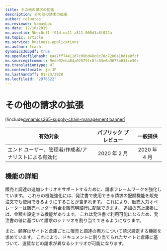 ```yaml
---
title: その他の請求の拡張
description: その他の請求の拡張
author: relnotes
ms.reviewer: kamaybac
ms.date: 12/16/2019
ms.assetid: 5bec0cf1-f91d-ea11-a811-000d3a8f022a
ms.topic: article
ms.service: business-applications
ms.author: lcash
dynamics365pdf: true
ms.openlocfilehash: eae7ff74411d7c06bd48c0c78c7280a1bd1a8fcf
ms.sourcegitcommit: 9ede92eba84a02579fc8fc63e6a9673b034ce30c
ms.translationtype: HT
ms.contentlocale: ja-JP
ms.lasthandoff: 01/23/2020
ms.locfileid: "2976522"
---
```

# <a name="miscellaneous-charges-enhancements"></a>その他の請求の拡張
[!include[dynamics365-supply-chain-management banner](../includes/dynamics365-supply-chain-management.md)]

| 有効対象    |  パブリック プレビュー | 一般提供 | 
| ---------- | :----------: |:----------: |
|エンド ユーザー、管理者/作成者/アナリストによる有効化|2020 年 2 月| 2020 年 4 月|






## <a name="feature-details"></a>機能の詳細
<!--feature detail start -->
販売と調達の追加シナリオをサポートするために、請求フレームワークを強化しています。 これらの機能強化には、発注書で使用できる請求の配賦機能を販売注文でも使用できるようにすることが含まれます。 これにより、販売入力オペレーターは販売ヘッダー料金を販売明細行に配賦できます。 追加の売上諸掛には、金額を設定する機能があります。 これは発注書で利用可能になるため、発注書の値に基づいて請求のシナリオを割り当てできるようになります。 

また、顧客はサイトと倉庫ごとに販売と調達の両方について請求設定する機能を求めています。 これにより、ドキュメントに割り当てられたサイトと倉庫に基づいて、運賃などの請求が異なるシナリオが可能になります。 
<!--feature detail end -->









